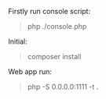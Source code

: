 Firstly run console script:

> php ./console.php

Initial:

> composer install

Web app run:

> php -S 0.0.0.0:1111 -t .

